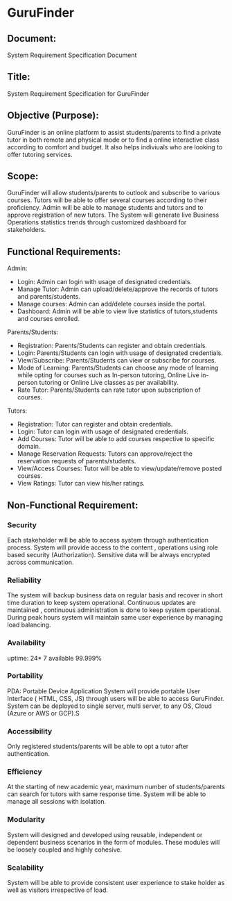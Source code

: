# GuruFinder

## Document:
System Requirement Specification Document

## Title:
System Requirement Specification for GuruFinder

## Objective (Purpose):
GuruFinder is an online platform to assist students/parents to find a private tutor in both remote and physical mode or to find a online interactive class according to comfort and budget. It also helps indiviuals who are looking to offer tutoring services.

## Scope:
GuruFinder will allow students/parents to outlook and subscribe to various courses. Tutors will be able to offer several courses according to their proficiency. Admin will be able to manage students and tutors and to approve registration of new tutors. The System  will generate live Business Operations statistics trends through customized dashboard for stakeholders.
	
## Functional Requirements:
Admin:
- Login: Admin can login with usage of designated credentials.
- Manage Tutor: Admin can upload/delete/approve the records of tutors and parents/students.
- Manage courses: Admin can add/delete courses inside the portal.
- Dashboard: Admin will be able to view live statistics of tutors,students and courses enrolled.

Parents/Students:
- Registration: Parents/Students can register and obtain credentials.
- Login: Parents/Students can login with usage of designated credentials.
- View/Subscribe: Parents/Students can view or subscribe for courses.
- Mode of Learning: Parents/Students can choose any mode of learning while opting for courses such as In-person tutoring,
  Online Live in-person tutoring or Online Live classes as per availability.
- Rate Tutor: Parents/Students can rate tutor upon subscription of courses.

Tutors:
- Registration: Tutor can register and obtain credentials.
- Login: Tutor can login with usage of designated credentials.
- Add Courses: Tutor will be able to add courses respective to specific domain.
- Manage Reservation Requests: Tutors can approve/reject the reservation requests of parents/students.
- View/Access Courses: Tutor will be able to view/update/remove posted courses. 
- View Ratings: Tutor can view his/her ratings.
	
## Non-Functional Requirement:

### Security
Each stakeholder will be able to access system through authentication process. System will provide access to the content , operations using role based security (Authorization). Sensitive data will be always encrypted across communication.

### Reliability
The system will backup business data on regular basis and recover in short time duration to keep system operational. Continuous updates are maintained , continuous administration is done to keep system operational. During peak hours system will maintain same user experience by managing load balancing.

### Availability
uptime: 24* 7 available 99.999%

### Portability
PDA: Portable Device Application System will provide portable User Interface ( HTML, CSS, JS) through users will be able to access GuruFinder. System can be deployed to single server, multi server, to any OS, Cloud (Azure or AWS or GCP).S

### Accessibility
Only registered students/parents will be able to opt a tutor after authentication.

### Efficiency
At the starting of new academic year, maximum number of students/parents can search for tutors with same response time. System will be able to manage all sessions with isolation.

### Modularity
System will designed and developed using reusable, independent or dependent business scenarios in the form of modules. These modules will be loosely coupled and highly cohesive.

### Scalability
System will be able to provide consistent user experience to stake holder as well as visitors irrespective of load.

